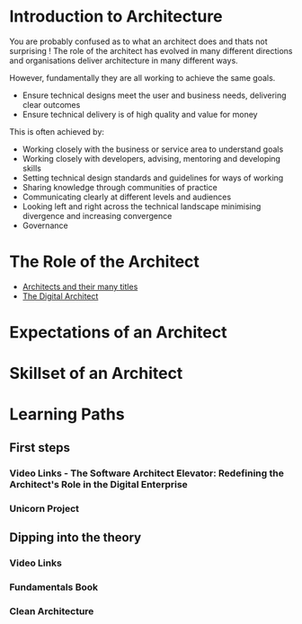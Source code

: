 # Introduction to Architecture

You are probably confused as to what an architect does and thats not surprising ! The role of the architect has evolved in many different directions and organisations deliver architecture in many different ways.

However, fundamentally they are all working to achieve the same goals.

 - Ensure technical designs meet the user and business needs, delivering clear outcomes
 - Ensure technical delivery is of high quality and value for money

This is often achieved by:

 - Working closely with the business or service area to understand goals
 - Working closely with developers, advising, mentoring and developing skills 
 - Setting technical design standards and guidelines for ways of working
 - Sharing knowledge through communities of practice
 - Communicating clearly at different levels and audiences
 - Looking left and right across the technical landscape minimising divergence and increasing convergence
 - Governance

# The Role of the Architect

- [Architects and their many titles](/the_role_of_an_architect.md)
- [The Digital Architect](/the_digital_architect.md)

# Expectations of an Architect

# Skillset of an Architect

# Learning Paths

## First steps
### Video Links - The Software Architect Elevator: Redefining the Architect's Role in the Digital Enterprise
### Unicorn Project

## Dipping into the theory
### Video Links 
### Fundamentals Book
### Clean Architecture

